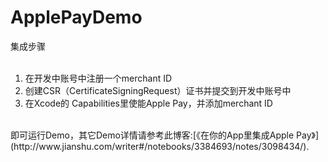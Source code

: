 # ApplePayDemo

集成步骤<br />
<br />
1.	在开发中账号中注册一个merchant ID<br />
2.	创建CSR（CertificateSigningRequest）证书并提交到开发中账号中<br />
3.  在Xcode的 Capabilities里使能Apple Pay，并添加merchant ID<br />
<br />
即可运行Demo，其它Demo详情请参考此博客:[《在你的App里集成Apple Pay》](http://www.jianshu.com/writer#/notebooks/3384693/notes/3098434/).
